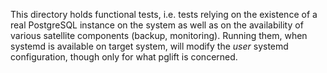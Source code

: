 This directory holds functional tests, i.e. tests relying on the existence of
a real PostgreSQL instance on the system as well as on the availability of
various satellite components (backup, monitoring). Running them, when systemd
is available on target system, will modify the *user* systemd configuration,
though only for what pglift is concerned.
